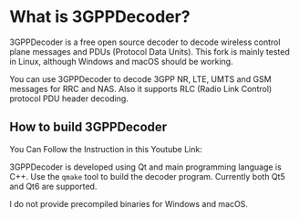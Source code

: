 What is 3GPPDecoder?
=====================

3GPPDecoder is a free open source decoder to decode wireless control plane messages and PDUs (Protocol Data Units).
This fork is mainly tested in Linux, although Windows and macOS should be working.

You can use 3GPPDecoder to decode 3GPP NR, LTE, UMTS and GSM messages for RRC and NAS. Also it supports RLC (Radio Link Control) protocol PDU header decoding.

## How to build 3GPPDecoder

You Can Follow the Instruction in this Youtube Link:  



3GPPDecoder is developed using Qt and main programming language is C++.
Use the `qmake` tool to build the decoder program.
Currently both Qt5 and Qt6 are supported.

I do not provide precompiled binaries for Windows and macOS.
